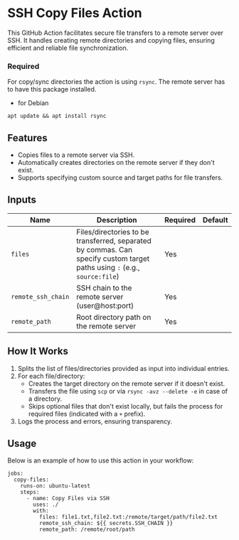 # SSH Copy Files Action

This GitHub Action facilitates secure file transfers to a remote server over SSH. It handles creating remote directories and copying files, ensuring efficient and reliable file synchronization.

### Required
For copy/sync directories the action is using `rsync`. The remote server has to have this package installed.
- for Debian
```
apt update && apt install rsync
```

## Features

- Copies files to a remote server via SSH.
- Automatically creates directories on the remote server if they don't exist.
- Supports specifying custom source and target paths for file transfers.

## Inputs

| Name               | Description                                                                                                               | Required | Default |
|--------------------|---------------------------------------------------------------------------------------------------------------------------|----------|---------|
| `files`            | Files/directories to be transferred, separated by commas. Can specify custom target paths using `:` (e.g., `source:file`) | Yes      |         |
| `remote_ssh_chain` | SSH chain to the remote server (user@host:port)                                                                           | Yes      |         |
| `remote_path`      | Root directory path on the remote server                                                                                  | Yes      |         |

## How It Works

1. Splits the list of files/directories provided as input into individual entries.
2. For each file/directory:
   - Creates the target directory on the remote server if it doesn't exist.
   - Transfers the file using `scp` or via `rsync -avz --delete -e` in case of a directory.
   - Skips optional files that don't exist locally, but fails the process for required files (indicated with a `+` prefix).
3. Logs the process and errors, ensuring transparency.

## Usage

Below is an example of how to use this action in your workflow:

```
jobs:
  copy-files:
    runs-on: ubuntu-latest
    steps:
      - name: Copy Files via SSH
        uses: ./
        with:
          files: file1.txt,file2.txt:/remote/target/path/file2.txt
          remote_ssh_chain: ${{ secrets.SSH_CHAIN }}
          remote_path: /remote/root/path
```
